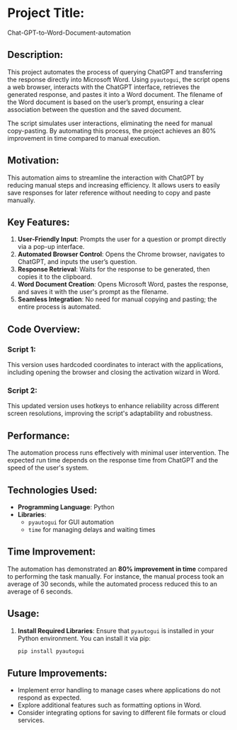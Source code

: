 # Project Title:
Chat-GPT-to-Word-Document-automation

## Description:
This project automates the process of querying ChatGPT and transferring the response directly into Microsoft Word. Using `pyautogui`, the script opens a web browser, interacts with the ChatGPT interface, retrieves the generated response, and pastes it into a Word document. The filename of the Word document is based on the user’s prompt, ensuring a clear association between the question and the saved document.

The script simulates user interactions, eliminating the need for manual copy-pasting. By automating this process, the project achieves an 80% improvement in time compared to manual execution.

## Motivation:
This automation aims to streamline the interaction with ChatGPT by reducing manual steps and increasing efficiency. It allows users to easily save responses for later reference without needing to copy and paste manually.

## Key Features:
1. **User-Friendly Input**: Prompts the user for a question or prompt directly via a pop-up interface.
2. **Automated Browser Control**: Opens the Chrome browser, navigates to ChatGPT, and inputs the user’s question.
3. **Response Retrieval**: Waits for the response to be generated, then copies it to the clipboard.
4. **Word Document Creation**: Opens Microsoft Word, pastes the response, and saves it with the user's prompt as the filename.
5. **Seamless Integration**: No need for manual copying and pasting; the entire process is automated.

## Code Overview:
### Script 1:
This version uses hardcoded coordinates to interact with the applications, including opening the browser and closing the activation wizard in Word.

### Script 2:
This updated version uses hotkeys to enhance reliability across different screen resolutions, improving the script's adaptability and robustness.

## Performance:
The automation process runs effectively with minimal user intervention. The expected run time depends on the response time from ChatGPT and the speed of the user's system.

## Technologies Used:
- **Programming Language**: Python
- **Libraries**: 
  - `pyautogui` for GUI automation
  - `time` for managing delays and waiting times

## Time Improvement:
The automation has demonstrated an **80% improvement in time** compared to performing the task manually. For instance, the manual process took an average of 30 seconds, while the automated process reduced this to an average of 6 seconds.


## Usage:
1. **Install Required Libraries**: Ensure that `pyautogui` is installed in your Python environment. You can install it via pip:
   ```bash
   pip install pyautogui

  ## Future Improvements:
- Implement error handling to manage cases where applications do not respond as expected.
- Explore additional features such as formatting options in Word.
- Consider integrating options for saving to different file formats or cloud services.

